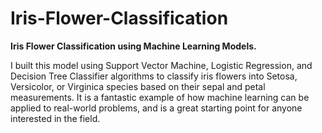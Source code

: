 # Iris-Flower-Classification

**Iris Flower Classification using Machine Learning Models.**

I built this model using Support Vector Machine, Logistic Regression, and Decision Tree Classifier algorithms to classify iris flowers into Setosa, Versicolor, or Virginica species based on their sepal and petal measurements. It is a fantastic example of how machine learning can be applied to real-world problems, and is a great starting point for anyone interested in the field.
